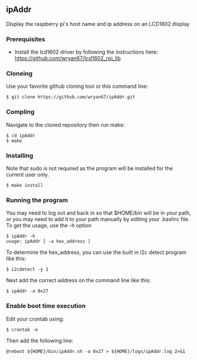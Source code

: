 ipAddr
-----

Display the raspberry pi's host name and ip address on an LCD1602 display

### Prerequisites

* Install the lcd1602 driver by following the instructions here:
  https://github.com/wryan67/lcd1602_rpi_lib

### Cloneing

Use your favorite github cloning tool or this command line:

    $ git clone https://github.com/wryan67/ipAddr.git

### Compling

Navigate to the cloned repository then run make:

    $ cd ipAddr
    $ make 

### Installing

Note that sudo is not required as the program will be installed for the current user only.  

    $ make install

### Running the program

You may need to log out and back in so that $HOME/bin will be in your path, or you may need to add it to your path manually by editing your .bashrc file.  To get the usage, use the -h option

    $ ipAddr -h
    usage: ipAddr [ -a hex_address ]

To determine the hex_address, you can use the built in i2c detect program like this:

    $ i2cdetect -y 1

Next add the correct address on the command line like this:

    $ ipAddr -a 0x27

### Enable boot time execution

Edit your crontab using:

    $ crontab -e

Then add the following line:

    @reboot ${HOME}/bin/ipAddr.sh -a 0x27 > ${HOME}/logs/ipAddr.log 2>&1

